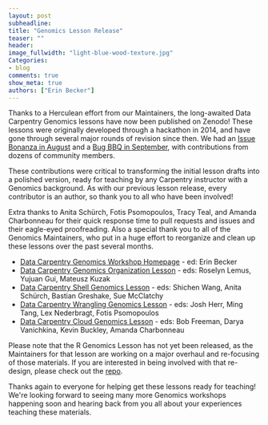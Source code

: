 ```yaml
---
layout: post
subheadline:
title: "Genomics Lesson Release"
teaser: ""
header:
image_fullwidth: "light-blue-wood-texture.jpg"
Categories:
- blog
comments: true
show_meta: true
authors: ["Erin Becker"]
---
```


Thanks to a Herculean effort from our Maintainers, the long-awaited Data Carpentry Genomics lessons have now been published on Zenodo! These lessons were originally developed through a hackathon in 2014, and have gone through several major rounds of revision since then. We had an [Issue Bonanza in August](http://www.datacarpentry.org/blog/genomics-bonanza-today/) and a  [Bug BBQ in September](http://www.datacarpentry.org/blog/genomics-bug-bbq/), with contributions from dozens of community members. 

These contributions were critical to transforming the initial lesson drafts into a polished version, ready for teaching by any Carpentry instructor with a Genomics background. As with our previous lesson release, every contributor is an author, so thank you to all who have been involved!

Extra thanks to Anita Schürch, Fotis Psomopoulos, Tracy Teal, and Amanda Charbonneau for their quick response time to pull requests and issues and their eagle-eyed proofreading.  Also a special thank you to all of the Genomics Maintainers, who put in a huge effort to reorganize and clean up these lessons over the past several months. 

- [Data Carpentry Genomics Workshop Homepage](https://zenodo.org/record/1064223) - ed: Erin Becker
- [Data Carpentry Genomics Organization Lesson](https://zenodo.org/record/1064242) - eds: Roselyn Lemus, Yujuan Gui, Mateusz Kuzak
- [Data Carpentry Shell Genomics Lesson](https://zenodo.org/record/1064215) - eds: Shichen Wang, Anita Schürch, Bastian Greshake, Sue McClatchy
- [Data Carpentry Wrangling Genomics Lesson](https://zenodo.org/record/1064254) - eds: Josh Herr, Ming Tang, Lex Nederbragt, Fotis Psomopoulos
- [Data Carpentry Cloud Genomics Lesson](https://zenodo.org/record/1064262) - eds: Bob Freeman, Darya Vanichkina, Kevin Buckley, Amanda Charbonneau


Please note that the R Genomics Lesson has not yet been released, as the Maintainers for that lesson are working on a major overhaul and re-focusing of those materials. If you are interested in being involved with that re-design, please check out the [repo](https://github.com/datacarpentry/R-genomics/).

Thanks again to everyone for helping get these lessons ready for teaching! We're looking forward to seeing many more Genomics workshops happening soon and hearing back from you all about your experiences teaching these materials.
